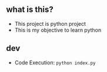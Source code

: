 ## what is this?
- This project is python project
- This is my objective to learn python 

## dev
- Code Execution: `python index.py`